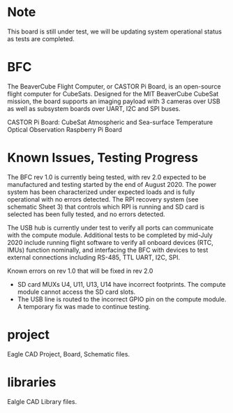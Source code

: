 # Note
This board is still under test, we will be updating system operational status as tests are completed.

# BFC
The BeaverCube Flight Computer, or CASTOR Pi Board, is an open-source flight computer for CubeSats. Designed for the MIT BeaverCube CubeSat mission, the board supports an imaging payload with 3 cameras over USB as well as subsystem boards over UART, I2C and SPI buses. 

CASTOR Pi Board: CubeSat Atmospheric and Sea-surface Temperature Optical Observation Raspberry Pi Board

# Known Issues, Testing Progress
The BFC rev 1.0 is currently being tested, with rev 2.0 expected to be manufactured and testing started by the end of August 2020. The power system has been characterized under expected loads and is fully operational with no errors detected. The RPI recovery system (see schematic Sheet 3) that controls which RPI is running and SD card is selected has been fully tested, and no errors detected.

The USB hub is currently under test to verify all ports can communicate with the compute module. Additional tests to be completed by mid-July 2020 include running flight software to verify all onboard devices (RTC, IMUs) function nominally, and interfacing the BFC with devices to test external connections including RS-485, TTL UART, I2C, SPI.

Known errors on rev 1.0 that will be fixed in rev 2.0
- SD card MUXs U4, U11, U13, U14 have incorrect footprints. The compute module cannot access the SD card slots.
- The USB line is routed to the incorrect GPIO pin on the compute module. A temporary fix was made to continue testing.

# project
Eagle CAD Project, Board, Schematic files.

# libraries
Ealgle CAD Library files.


